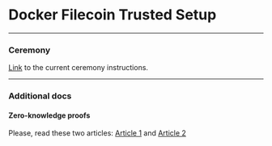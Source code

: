 # Docker Filecoin Trusted Setup

--- 
### Ceremony

[Link](https://github.com/filecoin-project/phase2-attestations/tree/trusted-setup-2/ts2) to the current ceremony instructions. 

---

### Additional docs
#### Zero-knowledge proofs
Please, read these two articles: [Article 1](https://medium.com/qed-it/diving-into-the-snarks-setup-phase-b7660242a0d7) and [Article 2](https://zkproof.org/2021/06/30/setup-ceremonies)
